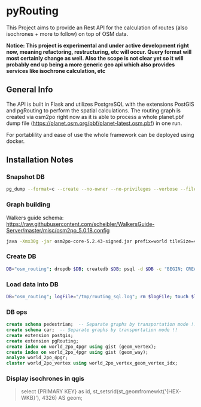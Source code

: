 # pyRouting
This Project aims to provide an Rest API for the calculation of routes (also isochrones + more to follow) on top of OSM data.

<b>Notice: This project is experimental and under active development right now, meaning refactoring, restructuring, etc will occur. Query format will most certainly change as well. Also the scope is not clear yet so it will probably end up being a more generic geo api which also provides services like isochrone calculation, etc</b>

<h2>General Info</h2>

The API is built in Flask and utilizes PostgreSQL with the extensions PostGIS and pgRouting to perform the spatial calculations. The routing graph is created via osm2po right now as it is able to process a whole planet.pbf dump file (https://planet.osm.org/pbf/planet-latest.osm.pbf) in one run.

For portablility and ease of use the whole framework can be deployed using docker.

<h2>Installation Notes</h2>

<h3>Snapshot DB</h3>

```bash
pg_dump --format=c --create --no-owner --no-privileges --verbose --file=/halde/routing_graph_alpha.dump --dbname=osm_routing
```

<h3>Graph building</h3>

Walkers guide schema: https://raw.githubusercontent.com/scheibler/WalkersGuide-Server/master/misc/osm2po_5.0.18.config
```bash
java -Xmx30g -jar osm2po-core-5.2.43-signed.jar prefix=world tileSize=45x45,1 ../planet-latest.osm.pbf
```

<h3>Create DB</h3>

```bash
DB="osm_routing"; dropdb $DB; createdb $DB; psql -d $DB -c "BEGIN; CREATE EXTENSION postgis; CREATE EXTENSION pgRouting; END;"; logFile="/tmp/routing_sql.log";
```
  
<h3>Load data into DB</h3>

```bash
DB="osm_routing"; logFile="/tmp/routing_sql.log"; rm $logFile; touch $logFile; IFS=$'\n'; for filename in $(ls -1 /halde/split_osm/osm2po/world/*.sql); do (psql -d osm_routing --quiet --file $filename 2>&1 | sed -e "s#^#$(date) ${filename} ($$): #g" | tee -a $logFile) & done;
```

<h3>DB ops</h3>

```sql
create schema pedestrian;  -- Separate graphs by transportation mode !!
create schema car;  -- Separate graphs by transportation mode !!
create extension postgis;
create extension pgRouting;
create index on world_2po_4pgr using gist (geom_vertex);
create index on world_2po_4pgr using gist (geom_way);
analyze world_2po_4pgr;
cluster world_2po_vertex using world_2po_vertex_geom_vertex_idx;
```

<h3>Display isochrones in qgis</h3>

>select {PRIMARY KEY} as id, st_setsrid(st_geomfromewkt('{HEX-WKB}'), 4326) AS geom;
